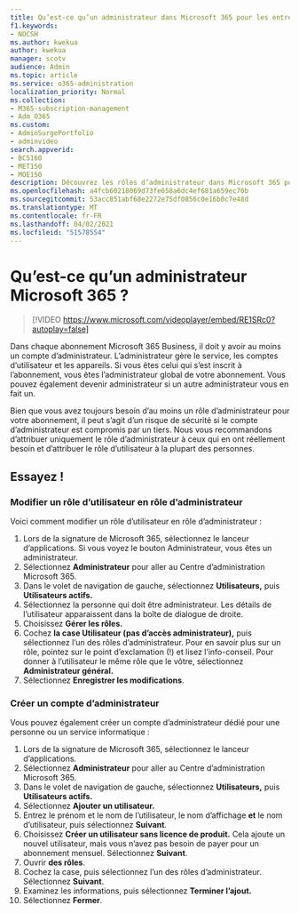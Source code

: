 ```yaml
---
title: Qu’est-ce qu’un administrateur dans Microsoft 365 pour les entreprises ?
f1.keywords:
- NOCSH
ms.author: kwekua
author: kwekua
manager: scotv
audience: Admin
ms.topic: article
ms.service: o365-administration
localization_priority: Normal
ms.collection:
- M365-subscription-management
- Adm_O365
ms.custom:
- AdminSurgePortfolio
- adminvideo
search.appverid:
- BCS160
- MET150
- MOE150
description: Découvrez les rôles d’administrateur dans Microsoft 365 pour les entreprises.
ms.openlocfilehash: a4fcb60218069d73fe658a6dc4ef681a659ec70b
ms.sourcegitcommit: 53acc851abf68e2272e75df0856c0e16b0c7e48d
ms.translationtype: MT
ms.contentlocale: fr-FR
ms.lasthandoff: 04/02/2021
ms.locfileid: "51578554"
---
```

# <a name="what-is-a-microsoft-365-admin"></a>Qu’est-ce qu’un administrateur Microsoft 365 ?

> [!VIDEO https://www.microsoft.com/videoplayer/embed/RE1SRc0?autoplay=false]

Dans chaque abonnement Microsoft 365 Business, il doit y avoir au moins un compte d’administrateur. L’administrateur gère le service, les comptes d’utilisateur et les appareils. Si vous êtes celui qui s’est inscrit à l’abonnement, vous êtes l’administrateur global de votre abonnement. Vous pouvez également devenir administrateur si un autre administrateur vous en fait un.

Bien que vous avez toujours besoin d’au moins un rôle d’administrateur pour votre abonnement, il peut s’agit d’un risque de sécurité si le compte d’administrateur est compromis par un tiers. Nous vous recommandons d’attribuer uniquement le rôle d’administrateur à ceux qui en ont réellement besoin et d’attribuer le rôle d’utilisateur à la plupart des personnes.

## <a name="try-it"></a>Essayez !

### <a name="change-a-user-role-to-an-admin-role"></a>Modifier un rôle d’utilisateur en rôle d’administrateur

Voici comment modifier un rôle d’utilisateur en rôle d’administrateur :

1. Lors de la signature de Microsoft 365, sélectionnez le lanceur d’applications. Si vous voyez le bouton Administrateur, vous êtes un administrateur.
1. Sélectionnez **Administrateur** pour aller au Centre d’administration Microsoft 365.
1. Dans le volet de navigation de gauche, sélectionnez **Utilisateurs,** puis **Utilisateurs actifs.**
1. Sélectionnez la personne qui doit être administrateur. Les détails de l’utilisateur apparaissent dans la boîte de dialogue de droite.
1. Choisissez **Gérer les rôles.**
1. Cochez **la case Utilisateur (pas d’accès administrateur),** puis sélectionnez l’un des rôles d’administrateur. Pour en savoir plus sur un rôle, pointez sur le point d’exclamation (!) et lisez l’info-conseil. Pour donner à l’utilisateur le même rôle que le vôtre, sélectionnez **Administrateur général.**
1. Sélectionnez **Enregistrer les modifications**.

### <a name="create-an-admin-account"></a>Créer un compte d’administrateur 

Vous pouvez également créer un compte d’administrateur dédié pour une personne ou un service informatique :

1. Lors de la signature de Microsoft 365, sélectionnez le lanceur d’applications.
1. Sélectionnez **Administrateur** pour aller au Centre d’administration Microsoft 365.
1. Dans le volet de navigation de gauche, sélectionnez **Utilisateurs,** puis **Utilisateurs actifs.**
1. Sélectionnez **Ajouter un utilisateur.**
1. Entrez le prénom  et le nom de l’utilisateur, le nom d’affichage **et** le nom d’utilisateur, puis sélectionnez **Suivant**.
1. Choisissez **Créer un utilisateur sans licence de produit.** Cela ajoute un nouvel utilisateur, mais vous n’avez pas besoin de payer pour un abonnement mensuel. Sélectionnez **Suivant**.
1. Ouvrir **des rôles**.
1. Cochez la case, puis sélectionnez l’un des rôles d’administrateur. Sélectionnez **Suivant**.
1. Examinez les informations, puis sélectionnez **Terminer l’ajout.**
1. Sélectionnez **Fermer**.
